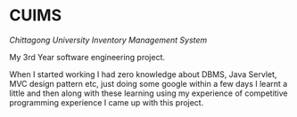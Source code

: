 # CUIMS
*Chittagong University Inventory Management System*


My 3rd Year software engineering project.

When I started working I had zero knowledge about DBMS, Java Servlet, MVC design pattern etc, just doing some google within a few days I learnt a little and then along with these learning using my experience of competitive programming experience I came up with this project.
